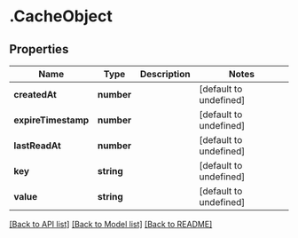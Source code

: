 # .CacheObject

## Properties

Name | Type | Description | Notes
------------ | ------------- | ------------- | -------------
**createdAt** | **number** |  | [default to undefined]
**expireTimestamp** | **number** |  | [default to undefined]
**lastReadAt** | **number** |  | [default to undefined]
**key** | **string** |  | [default to undefined]
**value** | **string** |  | [default to undefined]


[[Back to API list]](../README.md#documentation-for-api-endpoints) [[Back to Model list]](../README.md#documentation-for-models) [[Back to README]](../README.md)

